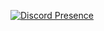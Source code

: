 [![Discord Presence](https://lanyard.cnrad.dev/api/903548123257909249?theme=dark&animated=true&hideDiscrim=true&hideBadges=false&borderRadius=7px&idleMessage=I%20was%20not%20doing%20anything)](https://discord.com/users/903548123257909249)
